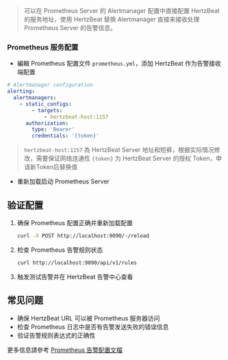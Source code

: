 > 可以在 Prometheus Server 的 Alertmanager 配置中直接配置 HertzBeat 的服务地址，使用 HertzBeat 替换 Alertmanager 直接来接收处理 Prometheus Server 的告警信息。

### Prometheus 服务配置

- 編輯 Prometheus 配置文件 `prometheus.yml`，添加 HertzBeat 作为告警接收端配置
```yaml
# Alertmanager configuration
alerting:
  alertmanagers:
    - static_configs:
        - targets:
            - hertzbeat-host:1157
      authorization:
        type: 'Bearer'
        credentials: '{token}'

```
> `hertzbeat-host:1157` 為 HertzBeat Server 地址和短裤，根据实际情况修改，需要保证网络连通性
> `{token}` 为 HertzBeat Server 的授权 Token，申请新Token后替换值

- 重新加载启动 Prometheus Server 

## 验证配置

1. 确保 Prometheus 配置正确并重新加载配置
    ```bash
    curl -X POST http://localhost:9090/-/reload
    ```
2. 检查 Prometheus 告警规则状态
    ```bash
    curl http://localhost:9090/api/v1/rules
    ```
3. 触发测试告警并在 HertzBeat 告警中心查看

## 常见问题

- 确保 HertzBeat URL 可以被 Prometheus 服务器访问
- 检查 Prometheus 日志中是否有告警发送失败的错误信息
- 验证告警规则表达式的正确性

更多信息請參考 [Prometheus 告警配置文檔](https://prometheus.io/docs/alerting/latest/configuration/)
